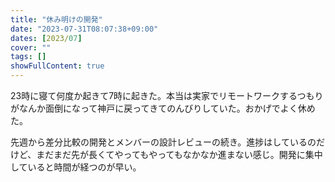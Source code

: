 ```yaml
---
title: "休み明けの開発"
date: "2023-07-31T08:07:38+09:00"
dates: [2023/07]
cover: ""
tags: []
showFullContent: true
---
```


23時に寝て何度か起きて7時に起きた。本当は実家でリモートワークするつもりがなんか面倒になって神戸に戻ってきてのんびりしていた。おかげでよく休めた。

先週から差分比較の開発とメンバーの設計レビューの続き。進捗はしているのだけど、まだまだ先が長くてやってもやってもなかなか進まない感じ。開発に集中していると時間が経つのが早い。
